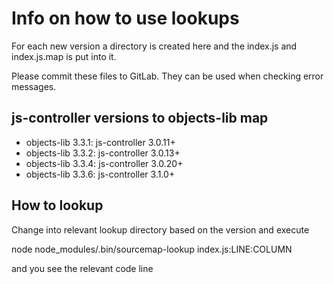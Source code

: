 # Info on how to use lookups

For each new version a directory is created here and the index.js and index.js.map is put into it.

Please commit these files to GitLab. They can be used when checking error messages.

## js-controller versions to objects-lib map

* objects-lib 3.3.1: js-controller 3.0.11+
* objects-lib 3.3.2: js-controller 3.0.13+
* objects-lib 3.3.4: js-controller 3.0.20+
* objects-lib 3.3.6: js-controller 3.1.0+


## How to lookup

Change into relevant lookup directory based on the version and execute

node node_modules/.bin/sourcemap-lookup index.js:LINE:COLUMN

and you see the relevant code line